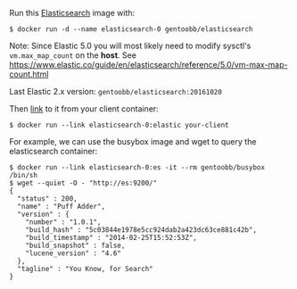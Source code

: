 Run this [Elasticsearch][] image with:

    $ docker run -d --name elasticsearch-0 gentoobb/elasticsearch

Note: Since Elastic 5.0 you will most likely need to modify sysctl's
`vm.max_map_count` on the **host**.
See https://www.elastic.co/guide/en/elasticsearch/reference/5.0/vm-max-map-count.html

Last Elastic 2.x version: `gentoobb/elasticsearch:20161020`

Then [link][linking] to it from your client container:

    $ docker run --link elasticsearch-0:elastic your-client

For example, we can use the busybox image and wget to query the elasticsearch container:

    $ docker run --link elasticsearch-0:es -it --rm gentoobb/busybox /bin/sh
    $ wget --quiet -O - "http://es:9200/"
    {
      "status" : 200,
      "name" : "Puff Adder",
      "version" : {
        "number" : "1.0.1",
        "build_hash" : "5c03844e1978e5cc924dab2a423dc63ce881c42b",
        "build_timestamp" : "2014-02-25T15:52:53Z",
        "build_snapshot" : false,
        "lucene_version" : "4.6"
      },
      "tagline" : "You Know, for Search"
    }

[Elasticsearch]: http://www.elasticsearch.org/
[linking]: http://docs.docker.io/en/latest/use/port_redirection/#linking-a-container
